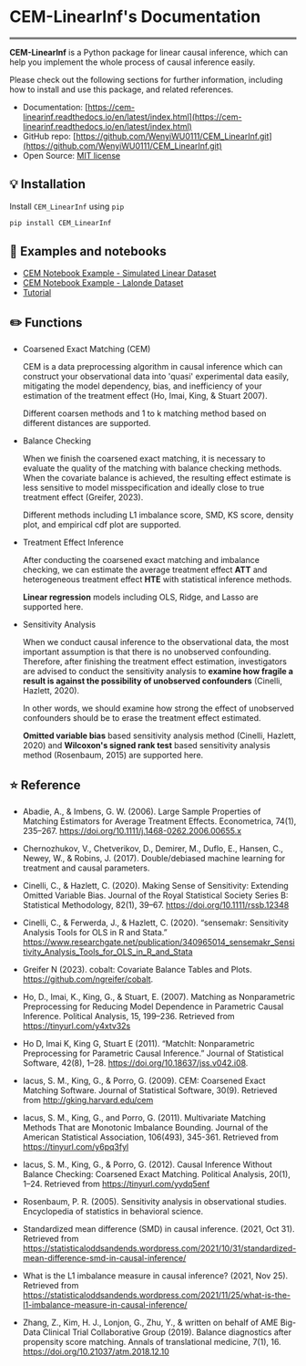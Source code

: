 # CEM-LinearInf's Documentation

<div style="border-top: 4px solid gray;"></div>


**CEM-LinearInf** is a Python package for linear causal inference, which can help you implement the whole process of causal inference easily.

Please check out the following sections for further information, including how to install and use this package, and related references.

- Documentation: [https://cem-linearinf.readthedocs.io/en/latest/index.html](https://cem-linearinf.readthedocs.io/en/latest/index.html)
- GitHub repo: [https://github.com/WenyiWU0111/CEM_LinearInf.git](https://github.com/WenyiWU0111/CEM_LinearInf.git)
- Open Source: [MIT license](https://opensource.org/licenses/MIT)

## 💡 Installation

Install `CEM_LinearInf` using ``pip``

```bash
pip install CEM_LinearInf
```


## 📖 Examples and notebooks

- [CEM Notebook Example - Simulated Linear Dataset](https://github.com/WenyiWU0111/CEM_LinearInf/blob/main/CEM_Notebook_Example_Simulated_Linear_Dataset.ipynb)
- [CEM Notebook Example - Lalonde Dataset](https://github.com/WenyiWU0111/CEM_LinearInf/blob/main/CEM_Notebook_Example_Lalonde_Dataset.ipynb)
- [Tutorial](https://cem-linearinf.readthedocs.io/en/latest/tutorial.html)

## ✏️ Functions

* Coarsened Exact Matching (CEM)

   CEM is a data preprocessing algorithm in causal inference which can construct your observational data into 'quasi' experimental data easily, mitigating the model dependency, bias, and inefficiency of your estimation of the treatment effect (Ho, Imai, King, & Stuart 2007).
   
   Different coarsen methods and 1 to k matching method based on different distances are supported.

* Balance Checking

   When we finish the coarsened exact matching, it is necessary to evaluate the quality of the matching with balance checking methods. When the covariate balance is achieved, the resulting effect estimate is less sensitive to model misspecification and ideally close to true treatment effect (Greifer, 2023).  

   Different methods including L1 imbalance score, SMD, KS score, density plot, and empirical cdf plot are supported.

* Treatment Effect Inference

   After conducting the coarsened exact matching and imbalance checking, we can estimate the average treatment effect **ATT** and heterogeneous treatment effect **HTE** with statistical inference methods.

   **Linear regression** models including OLS, Ridge, and Lasso are supported here.

* Sensitivity Analysis

   When we conduct causal inference to the observational data, the most important assumption is that there is no unobserved confounding. Therefore, after finishing the treatment effect estimation, investigators are advised to conduct the sensitivity analysis to **examine how fragile a result is against the possibility of unobserved confounders** (Cinelli, Hazlett, 2020).  
   
   In other words, we should examine how strong the effect of unobserved confounders should be to erase the treatment effect estimated.
   
   **Omitted variable bias** based sensitivity analysis method (Cinelli, Hazlett, 2020) and **Wilcoxon's  signed rank test** based sensitivity analysis method (Rosenbaum, 2015) are supported here.


## ⭐️ Reference

- Abadie, A., & Imbens, G. W. (2006). Large Sample Properties of Matching Estimators for Average Treatment Effects. Econometrica, 74(1), 235–267. https://doi.org/10.1111/j.1468-0262.2006.00655.x

-  Chernozhukov, V., Chetverikov, D., Demirer, M., Duflo, E., Hansen, C., Newey, W., & Robins, J. (2017). Double/debiased machine learning for treatment and causal parameters.

-  Cinelli, C., & Hazlett, C. (2020). Making Sense of Sensitivity: Extending Omitted Variable Bias. Journal of the Royal Statistical Society Series B: Statistical Methodology, 82(1), 39–67. https://doi.org/10.1111/rssb.12348

-  Cinelli, C., & Ferwerda, J., & Hazlett, C. (2020). “sensemakr: Sensitivity Analysis Tools for OLS in R and Stata.” https://www.researchgate.net/publication/340965014_sensemakr_Sensitivity_Analysis_Tools_for_OLS_in_R_and_Stata

-  Greifer N (2023). cobalt: Covariate Balance Tables and Plots. https://github.com/ngreifer/cobalt.

-  Ho, D., Imai, K., King, G., & Stuart, E. (2007). Matching as Nonparametric Preprocessing for Reducing Model Dependence in Parametric Causal Inference. Political Analysis, 15, 199–236. Retrieved from https://tinyurl.com/y4xtv32s

-  Ho D, Imai K, King G, Stuart E (2011). “MatchIt: Nonparametric Preprocessing for Parametric Causal Inference.” Journal of Statistical Software, 42(8), 1–28. https://doi.org/10.18637/jss.v042.i08.

-  Iacus, S. M., King, G., & Porro, G. (2009). CEM: Coarsened Exact Matching Software. Journal of Statistical Software, 30(9). Retrieved from http://gking.harvard.edu/cem

-  Iacus, S. M., King, G., and Porro, G. (2011). Multivariate Matching Methods That are Monotonic Imbalance Bounding. Journal of the American Statistical Association, 106(493), 345-361. Retrieved from https://tinyurl.com/y6pq3fyl

-  Iacus, S. M., King, G., & Porro, G. (2012). Causal Inference Without Balance Checking: Coarsened Exact Matching. Political Analysis, 20(1), 1–24. Retrieved from https://tinyurl.com/yydq5enf

-  Rosenbaum, P. R. (2005). Sensitivity analysis in observational studies. Encyclopedia of statistics in behavioral science.

-  Standardized mean difference (SMD) in causal inference. (2021, Oct 31). Retrieved from https://statisticaloddsandends.wordpress.com/2021/10/31/standardized-mean-difference-smd-in-causal-inference/

-  What is the L1 imbalance measure in causal inference? (2021, Nov 25). Retrieved from https://statisticaloddsandends.wordpress.com/2021/11/25/what-is-the-l1-imbalance-measure-in-causal-inference/

-  Zhang, Z., Kim, H. J., Lonjon, G., Zhu, Y., & written on behalf of AME Big-Data Clinical Trial Collaborative Group (2019). Balance diagnostics after propensity score matching. Annals of translational medicine, 7(1), 16. https://doi.org/10.21037/atm.2018.12.10